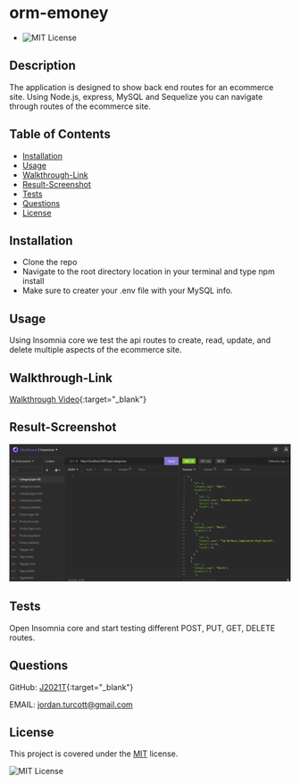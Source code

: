 # orm-emoney
 * ![MIT License](https://img.shields.io/badge/license-MIT-blue)

  ## Description
  The application is designed to show back end routes for an ecommerce site.  Using Node.js, express, MySQL and Sequelize you can navigate through routes of the ecommerce site.

  ## Table of Contents
  * [Installation](#installation)
  * [Usage](#usage)
  * [Walkthrough-Link](#walkthrough-link)
  * [Result-Screenshot](#result-screenshot)
  * [Tests](#tests)
  * [Questions](#questions)
  * [License](#license)

  
  ## Installation
  *  Clone the repo
  *  Navigate to the root directory location in your terminal and type npm install
  *  Make sure to creater your .env file with your MySQL info.
  
  
  ## Usage
  Using Insomnia core we test the api routes to create, read, update, and delete multiple aspects of the ecommerce site.
  
  
  ## Walkthrough-Link
  
  [Walkthrough Video](https://drive.google.com/file/d/1cTqGUCnk9Cwec32F54YvOXZ8Gp7P_We_/view){:target="_blank"}
  
  
  ## Result-Screenshot
  
  ![Alt-text](assets/images/app-screenshot.png "Insomnia Core application working screenshot")
  
  
  ## Tests
  Open Insomnia core and start testing different POST, PUT, GET, DELETE routes.
  
  
  ## Questions
  GitHub: [J2021T](https://github.com/J2021T){:target="_blank"}

  EMAIL: [jordan.turcott@gmail.com](mailto:jordan.turcott@gmail.com)
  
  
  ## License
  This project is covered under the [MIT](../assets/license-files/MIT.txt) license.

 ![MIT License](https://img.shields.io/badge/license-MIT-blue)